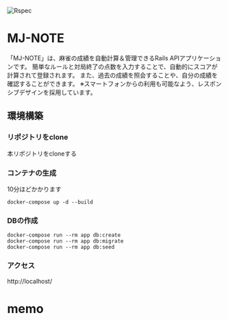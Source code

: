 ![Rspec](https://github.com/halkt/mj_app/workflows/Ruby/badge.svg)

# MJ-NOTE
「MJ-NOTE」は、麻雀の成績を自動計算＆管理できるRails APIアプリケーションです。
簡単なルールと対局終了の点数を入力することで、自動的にスコアが計算されて登録されます。
また、過去の成績を照会することや、自分の成績を確認することができます。
※スマートフォンからの利用も可能なよう、レスポンシブデザインを採用しています。

## 環境構築
### リポジトリをclone
本リポジトリをcloneする

### コンテナの生成
10分ほどかかります
```
docker-compose up -d --build
```

### DBの作成
```
docker-compose run --rm app db:create
docker-compose run --rm app db:migrate
docker-compose run --rm app db:seed
```

### アクセス
http://localhost/
# memo
